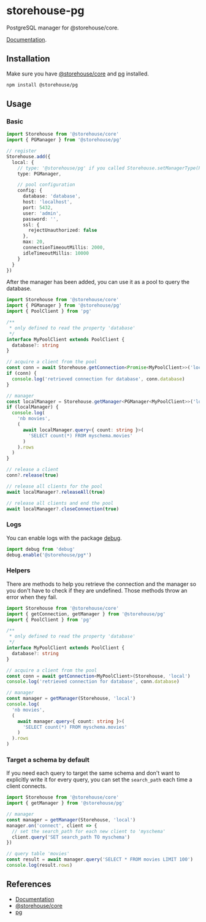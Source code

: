 # storehouse-pg

PostgreSQL manager for @storehouse/core.

[Documentation](https://kisiwu.github.io/storehouse/pg/latest/).

## Installation

Make sure you have [@storehouse/core](https://www.npmjs.com/package/@storehouse/core) and [pg](https://www.npmjs.com/package/pg) installed.

```bash
npm install @storehouse/pg
```

## Usage

### Basic


```ts
import Storehouse from '@storehouse/core'
import { PGManager } from '@storehouse/pg'

// register
Storehouse.add({
  local: {
    // type: '@storehouse/pg' if you called Storehouse.setManagerType(PGManager)
    type: PGManager,

    // pool configuration
    config: {
      database: 'database',
      host: 'localhost',
      port: 5432,
      user: 'admin',
      password: '',
      ssl: {
        rejectUnauthorized: false
      },
      max: 20,
      connectionTimeoutMillis: 2000,
      idleTimeoutMillis: 10000
    }
  }
})
```

After the manager has been added, you can use it as a pool to query the database.

```ts
import Storehouse from '@storehouse/core'
import { PGManager } from '@storehouse/pg'
import { PoolClient } from 'pg'

/**
 * only defined to read the property 'database'
 */
interface MyPoolClient extends PoolClient {
  database?: string
}

// acquire a client from the pool
const conn = await Storehouse.getConnection<Promise<MyPoolClient>>('local')
if (conn) {
  console.log('retrieved connection for database', conn.database)
}

// manager
const localManager = Storehouse.getManager<PGManager<MyPoolClient>>('local')
if (localManager) {
  console.log(
    'nb movies',
    (
      await localManager.query<{ count: string }>(
        'SELECT count(*) FROM myschema.movies'
      )
    ).rows
  )
}

// release a client
conn?.release(true)

// release all clients for the pool
await localManager?.releaseAll(true)

// release all clients and end the pool
await localManager?.closeConnection(true)
```

### Logs

You can enable logs with the package [debug](https://www.npmjs.com/package/debug).

```ts
import debug from 'debug'
debug.enable('@storehouse/pg*')
```

### Helpers

There are methods to help you retrieve the connection and the manager so you don't have to check if they are undefined.
Those methods throw an error when they fail.

```ts
import Storehouse from '@storehouse/core'
import { getConnection, getManager } from '@storehouse/pg'
import { PoolClient } from 'pg'

/**
 * only defined to read the property 'database'
 */
interface MyPoolClient extends PoolClient {
  database?: string
}

// acquire a client from the pool
const conn = await getConnection<MyPoolClient>(Storehouse, 'local')
console.log('retrieved connection for database', conn.database)

// manager
const manager = getManager(Storehouse, 'local')
console.log(
  'nb movies',
  (
    await manager.query<{ count: string }>(
      'SELECT count(*) FROM myschema.movies'
    )
  ).rows
)
```

### Target a schema by default

If you need each query to target the same schema and don't want to explicitly write it for every query, you can set the `search_path` each time a client connects.

```ts
import Storehouse from '@storehouse/core'
import { getManager } from '@storehouse/pg'

// manager
const manager = getManager(Storehouse, 'local')
manager.on('connect', client => {
  // set the search_path for each new client to 'myschema'
  client.query('SET search_path TO myschema')
})

// query table 'movies'
const result = await manager.query('SELECT * FROM movies LIMIT 100')
console.log(result.rows)
```

## References

- [Documentation](https://kisiwu.github.io/storehouse/pg/latest/)
- [@storehouse/core](https://www.npmjs.com/package/@storehouse/core)
- [pg](https://www.npmjs.com/package/pg)
